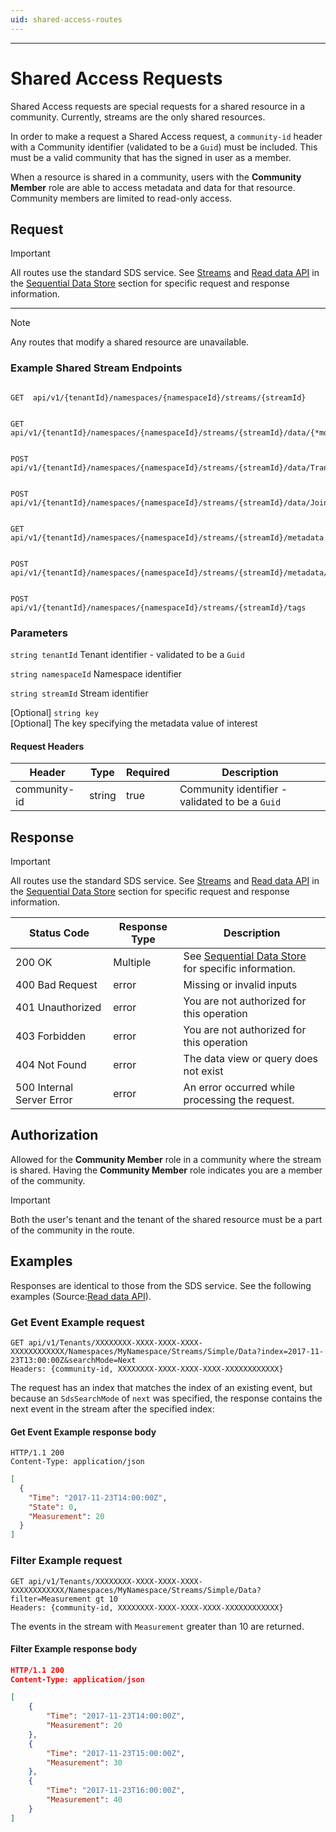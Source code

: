 ```yaml
---
uid: shared-access-routes
---
```


---

# Shared Access Requests

Shared Access requests are special requests for a shared resource in a community. Currently, streams are the only shared resources.

In order to make a request a Shared Access request, a `community-id` header with a Community identifier (validated to be a `Guid`) must be included. This must be a valid community that has the signed in user as a member.

When a resource is shared in a community, users with the **Community Member** role are able to access metadata and data for that resource. Community members are limited to read-only access.

## Request

> [!IMPORTANT]
>
> All routes use the standard SDS service.
> See [Streams](xref:sds-streams) and [Read data API](xref:sdsReadingDataApi) in the [Sequential Data Store](xref:sds) section for specific request and response information.

---

> [!NOTE]
>
> Any routes that modify a shared resource are unavailable.

### Example Shared Stream Endpoints

```text

GET  api/v1/{tenantId}/namespaces/{namespaceId}/streams/{streamId}

```

```text

GET  api/v1/{tenantId}/namespaces/{namespaceId}/streams/{streamId}/data/{*more}

```

```text

POST api/v1/{tenantId}/namespaces/{namespaceId}/streams/{streamId}/data/Transform/{*more}

```

```text

POST api/v1/{tenantId}/namespaces/{namespaceId}/streams/{streamId}/data/Join/{*more}

```

```text

GET  api/v1/{tenantId}/namespaces/{namespaceId}/streams/{streamId}/metadata

```

```text

POST api/v1/{tenantId}/namespaces/{namespaceId}/streams/{streamId}/metadata/{key}

```

```text

POST api/v1/{tenantId}/namespaces/{namespaceId}/streams/{streamId}/tags

```

### Parameters

`string tenantId`
Tenant identifier - validated to be a `Guid`

`string namespaceId`
Namespace identifier

`string streamId`
Stream identifier

[Optional] `string key`  
[Optional] The key specifying the metadata value of interest

#### Request Headers

| Header       | Type   | Required | Description                                     |
| ------------ | ------ | -------- | ----------------------------------------------- |
| community-id | string | true     | Community identifier - validated to be a `Guid` |

## Response

> [!IMPORTANT]
>
> All routes use the standard SDS service.
> See [Streams](xref:sds-streams) and [Read data API](xref:sdsReadingDataApi) in the [Sequential Data Store](xref:sds) section for specific request and response information.

| Status Code               | Response Type | Description                                                     |
| ------------------------- | ------------- | --------------------------------------------------------------- |
| 200 OK                    | Multiple      | See [Sequential Data Store](xref:sds) for specific information. |
| 400 Bad Request           | error         | Missing or invalid inputs                                       |
| 401 Unauthorized          | error         | You are not authorized for this operation                       |
| 403 Forbidden             | error         | You are not authorized for this operation                       |
| 404 Not Found             | error         | The data view or query does not exist                           |
| 500 Internal Server Error | error         | An error occurred while processing the request.                 |

## Authorization

Allowed for the **Community Member** role in a community where the stream is shared. Having the **Community Member** role indicates you are a member of the community.

> [!IMPORTANT]
>
> Both the user's tenant and the tenant of the shared resource must be a part of the community in the route.

## Examples

Responses are identical to those from the SDS service. See the following examples (Source:[Read data API](xref:sdsReadingDataApi)).

### Get Event Example request

```text
GET api/v1/Tenants/XXXXXXXX-XXXX-XXXX-XXXX-XXXXXXXXXXXX/Namespaces/MyNamespace/Streams/Simple/Data?index=2017-11-23T13:00:00Z&searchMode=Next
Headers: {community-id, XXXXXXXX-XXXX-XXXX-XXXX-XXXXXXXXXXXX}
```

The request has an index that matches the index of an existing event, but because an `SdsSearchMode` of `next` was specified, the response contains the next event in the stream after the specified index:

#### Get Event Example response body

```text
HTTP/1.1 200
Content-Type: application/json
```

```json
[
  {
    "Time": "2017-11-23T14:00:00Z",
    "State": 0,
    "Measurement": 20
  }
]
```

### Filter Example request

```text
GET api/v1/Tenants/XXXXXXXX-XXXX-XXXX-XXXX-XXXXXXXXXXXX/Namespaces/MyNamespace/Streams/Simple/Data?filter=Measurement gt 10
Headers: {community-id, XXXXXXXX-XXXX-XXXX-XXXX-XXXXXXXXXXXX}
```

The events in the stream with `Measurement` greater than 10 are returned.

#### Filter Example response body

```json
HTTP/1.1 200
Content-Type: application/json

[
    {
        "Time": "2017-11-23T14:00:00Z",
        "Measurement": 20
    },
    {
        "Time": "2017-11-23T15:00:00Z",
        "Measurement": 30
    },
    {
        "Time": "2017-11-23T16:00:00Z",
        "Measurement": 40
    }
]
```
